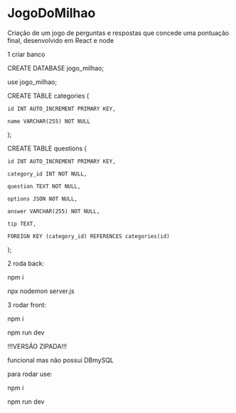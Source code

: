 # JogoDoMilhao
Criação de um jogo de perguntas e respostas que concede uma pontuação final, desenvolvido em React e node

1 criar banco

CREATE DATABASE jogo_milhao;

use jogo_milhao;

CREATE TABLE categories (

    id INT AUTO_INCREMENT PRIMARY KEY,

    name VARCHAR(255) NOT NULL

);

CREATE TABLE questions (

    id INT AUTO_INCREMENT PRIMARY KEY,

    category_id INT NOT NULL,

    question TEXT NOT NULL,

    options JSON NOT NULL,

    answer VARCHAR(255) NOT NULL,

    tip TEXT,

    FOREIGN KEY (category_id) REFERENCES categories(id)
);

2 roda back:

npm i

npx nodemon server.js

3 rodar front:

npm i

npm run dev


!!!VERSÃO ZIPADA!!!

funcional mas não possui DBmySQL

para rodar use:

npm i

npm run dev

